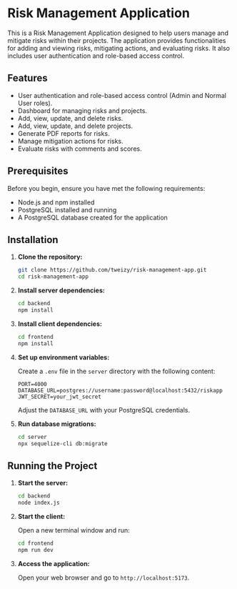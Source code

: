 # Risk Management Application

This is a Risk Management Application designed to help users manage and mitigate risks within their projects. The application provides functionalities for adding and viewing risks, mitigating actions, and evaluating risks. It also includes user authentication and role-based access control.

## Features

- User authentication and role-based access control (Admin and Normal User roles).
- Dashboard for managing risks and projects.
- Add, view, update, and delete risks.
- Add, view, update, and delete projects.
- Generate PDF reports for risks.
- Manage mitigation actions for risks.
- Evaluate risks with comments and scores.

## Prerequisites

Before you begin, ensure you have met the following requirements:

- Node.js and npm installed
- PostgreSQL installed and running
- A PostgreSQL database created for the application

## Installation

1. **Clone the repository:**

    ```bash
    git clone https://github.com/tweizy/risk-management-app.git
    cd risk-management-app
    ```

2. **Install server dependencies:**

    ```bash
    cd backend
    npm install
    ```

3. **Install client dependencies:**

    ```bash
    cd frontend
    npm install
    ```

4. **Set up environment variables:**

    Create a `.env` file in the `server` directory with the following content:

    ```env
    PORT=4000
    DATABASE_URL=postgres://username:password@localhost:5432/riskapp
    JWT_SECRET=your_jwt_secret
    ```

    Adjust the `DATABASE_URL` with your PostgreSQL credentials.

5. **Run database migrations:**

    ```bash
    cd server
    npx sequelize-cli db:migrate
    ```

## Running the Project

1. **Start the server:**

    ```bash
    cd backend
    node index.js
    ```

2. **Start the client:**

    Open a new terminal window and run:

    ```bash
    cd frontend
    npm run dev
    ```

3. **Access the application:**

    Open your web browser and go to `http://localhost:5173`.